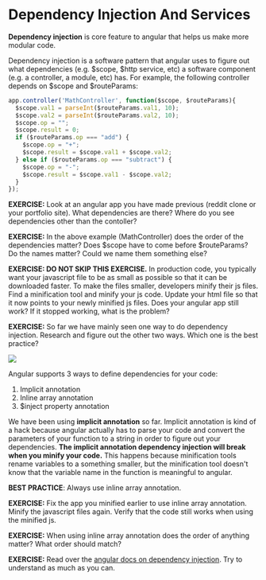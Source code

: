 # Dependency Injection And Services

**Dependency injection** is core feature to angular that helps us make more modular code.

Dependency injection is a software pattern that angular uses to figure out what dependencies (e.g. $scope, $http service, etc) a software component (e.g. a controller, a module, etc) has.  For example, the following controller depends on $scope and $routeParams:

```js
app.controller('MathController', function($scope, $routeParams){
  $scope.val1 = parseInt($routeParams.val1, 10);
  $scope.val2 = parseInt($routeParams.val2, 10);
  $scope.op = "";
  $scope.result = 0;
  if ($routeParams.op === "add") {
    $scope.op = "+";
    $scope.result = $scope.val1 + $scope.val2;
  } else if ($routeParams.op === "subtract") {
    $scope.op = "-";
    $scope.result = $scope.val1 - $scope.val2;
  }
});
```

**EXERCISE:** Look at an angular app you have made previous (reddit clone or your portfolio site).  What dependencies are there?  Where do you see dependencies other than the contoller?

**EXERCISE:**  In the above example (MathController) does the order of the dependencies matter?  Does $scope have to come before $routeParams?  Do the names matter?  Could we name them something else?

**EXERCISE: DO NOT SKIP THIS EXERCISE.**  In production code, you typically want your javascript file to be as small as possible so that it can be downloaded faster.  To make the files smaller, developers minify their js files.  Find a minification tool and minify your js code.  Update your html file so that it now points to your newly minified js files.  Does your angular app still work?  If it stopped working, what is the problem?

**EXERCISE:** So far we have mainly seen one way to do dependency injection.  Research and figure out the other two ways.  Which one is the best practice?

![](http://html5hub.com/wp-content/uploads/2013/11/superA.png)

Angular supports 3 ways to define dependencies for your code:

1.  Implicit annotation
2.  Inline array annotation
3.  $inject property annotation

We have been using __implicit annotation__ so far.  Implicit annotation is kind of a hack because angular actually has to parse your code and convert the parameters of your function to a string in order to figure out your dependencies.  __The implicit annotation dependency injection will break when you minify your code.__   This happens because minification tools rename variables to a something smaller, but the minification tool doesn't know that the variable name in the function is meaningful to angular.

__BEST PRACTICE__: Always use inline array annotation.

**EXERCISE:** Fix the app you minified earlier to use inline array annotation.  Minify the javascript files again.  Verify that the code still works when using the minified js.

**EXERCISE:** When using inline array annotation does the order of anything matter?  What order should match?

**EXERCISE:** Read over the [angular docs on dependency injection](https://docs.angularjs.org/guide/di).  Try to understand as much as you can.
